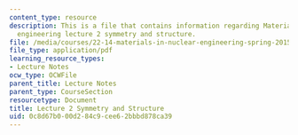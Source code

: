```yaml
---
content_type: resource
description: This is a file that contains information regarding Materials in nuclear
  engineering lecture 2 symmetry and structure.
file: /media/courses/22-14-materials-in-nuclear-engineering-spring-2015/0c8d67b000d284c9cee62bbbd878ca39_MIT22_14S15_Lecture2.pdf
file_type: application/pdf
learning_resource_types:
- Lecture Notes
ocw_type: OCWFile
parent_title: Lecture Notes
parent_type: CourseSection
resourcetype: Document
title: Lecture 2 Symmetry and Structure
uid: 0c8d67b0-00d2-84c9-cee6-2bbbd878ca39
---
```

